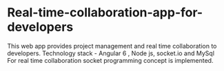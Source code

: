 # Real-time-collaboration-app-for-developers
This web app provides project management and real time collaboration to developers.
Technology stack - Angular 6 , Node js, socket.io and MySql
For real time collaboration socket programming concept is implemented.
